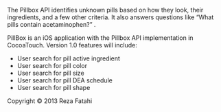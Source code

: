 The Pillbox API identifies unknown pills based on how they look, their ingredients, and a few other criteria. It also answers questions like “What pills contain acetaminophen?” .

PillBox is an iOS application with the Pillbox API implementation in CocoaTouch. Version 1.0 features will include:
- User search for pill active ingredient
- User search for pill color
- User search for pill size
- User search for pill DEA schedule
- User search for pill shape

Copyright © 2013 Reza Fatahi
